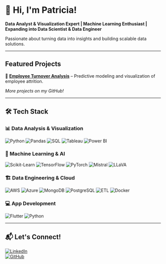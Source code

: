 # 👋 Hi, I'm Patricia!  

**Data Analyst & Visualization Expert | Machine Learning Enthusiast | Expanding into Data Scientist & Data Engineer**  

Passionate about turning data into insights and building scalable data solutions.  

---

## Featured Projects  

📌 **[Employee Turnover Analysis](https://github.com/patricia-blazquez/Employee-Turnover-ML)** – Predictive modeling and visualization of employee attrition.  


 *More projects on my GitHub!*  

---

## 🛠️ Tech Stack  

### 📊 Data Analysis & Visualization  
![Python](https://skillicons.dev/icons?i=python) ![Pandas](https://img.shields.io/badge/Pandas-Data-blue?style=flat&logo=pandas) ![SQL](https://skillicons.dev/icons?i=postgres) ![Tableau](https://img.shields.io/badge/Tableau-Visualization-orange?style=flat&logo=tableau) ![Power BI](https://img.shields.io/badge/PowerBI-Analytics-yellow?style=flat&logo=powerbi)  



### 🤖 Machine Learning & AI  
![Scikit-Learn](https://img.shields.io/badge/Scikit--Learn-ML-blue?style=flat&logo=scikitlearn) ![TensorFlow](https://skillicons.dev/icons?i=tensorflow) ![PyTorch](https://skillicons.dev/icons?i=pytorch) ![Mistral](https://img.shields.io/badge/Mistral-AI-green?style=flat) ![LLaVA](https://img.shields.io/badge/LLaVA-ImageProcessing-purple?style=flat)  


### 🏗️ Data Engineering & Cloud  
![AWS](https://skillicons.dev/icons?i=aws) ![Azure](https://skillicons.dev/icons?i=azure) ![MongoDB](https://skillicons.dev/icons?i=mongodb) ![PostgreSQL](https://skillicons.dev/icons?i=postgres) ![ETL](https://img.shields.io/badge/ETL-Pipelines-green?style=flat) ![Docker](https://skillicons.dev/icons?i=docker)  

### 💻 App Development  
![Flutter](https://skillicons.dev/icons?i=flutter) ![Python](https://skillicons.dev/icons?i=python)  

---

## 📬 Let's Connect!  

[![LinkedIn](https://img.shields.io/badge/LinkedIn-Connect-blue?style=flat&logo=linkedin)](https://linkedin.com/in/patriciablazquezgarcia)  
[![GitHub](https://img.shields.io/badge/GitHub-Profile-black?style=flat&logo=github)](https://github.com/patricia-blazquez)  
